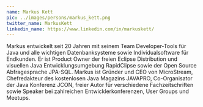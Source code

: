 ```yaml
---
name: Markus Kett
pic: ../images/persons/markus_kett.png
twitter_name: MarkusKett
linkedin_name: https://www.linkedin.com/in/markuskett/
---
```


Markus entwickelt seit 20 Jahren mit seinem Team Developer-Tools für Java und alle wichtigen Datenbanksysteme sowie
Individualsoftware für Endkunden. Er ist Product Owner der freien Eclipse Distribution und visuellen Java
Entwicklungsumgebung RapidClipse sowie der Open Source Abfragesprache JPA-SQL. Markus ist Gründer und CEO von
MicroStream, Chefredakteur des kostenlosen Java Magazins JAVAPRO, Co-Organisator der Java Konferenz JCON, freier Autor
für verschiedene Fachzeitschriften sowie Speaker bei zahlreichen Entwicklerkonferenzen, User Groups und Meetups.
